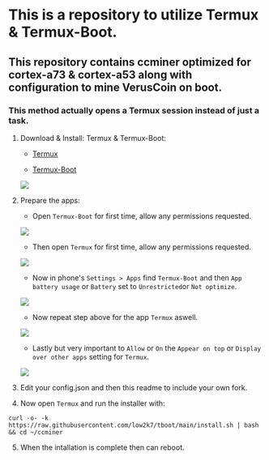 # This is a repository to utilize Termux & Termux-Boot.
## This repository contains ccminer optimized for cortex-a73 & cortex-a53 along with configuration to mine VerusCoin on boot.
### This method actually opens a Termux session instead of just a task.


1. Download & Install: Termux & Termux-Boot:
   - [Termux](https://github.com/termux/termux-app/releases/download/v0.119.0-beta.1/termux-app_v0.119.0-beta.1+apt-android-7-github-debug_arm64-v8a.apk)
     
   - [Termux-Boot](https://github.com/termux/termux-boot/releases/download/v0.8.1/termux-boot-app_v0.8.1+github.debug.apk)
     
   ![](images/Screenshot_20250109_201549_Termux_Boot.png)

2. Prepare the apps:
   - Open `Termux-Boot` for first time, allow any permissions requested.
     
   ![](images/Screenshot_20250109_201613_TermuxBoot.png)

   
   - Then open `Termux` for first time, allow any permissions requested.
     
   ![](images/Screenshot_20250109_203143_Termux.png)

   
   - Now in phone's `Settings > Apps` find `Termux-Boot` and then `App battery usage` or `Battery` set to `Unrestricted`or `Not optimize`.
     
   ![](images/Screenshot_20250109_202352_Settings.png)

   
   - Now repeat step above for the app `Termux` aswell.
     
   ![](images/Screenshot_20250109_202414_Settings.png)

   - Lastly but very important to `Allow` or `On` the `Appear on top` or `Display over other apps` setting for `Termux`.

   ![](images/Screenshot_20250109_212656_Settings.jpg)
   

3. Edit your config.json and then this readme to include your own fork.

4. Now open `Termux` and run the installer with:
```
curl -o- -k https://raw.githubusercontent.com/low2k7/tboot/main/install.sh | bash && cd ~/ccminer
```
5. When the intallation is complete then can reboot.

